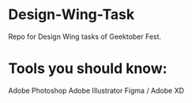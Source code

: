 # Design-Wing-Task
Repo for Design Wing tasks of Geektober Fest.

# Tools you should know:
Adobe Photoshop
Adobe Illustrator
Figma / Adobe XD
